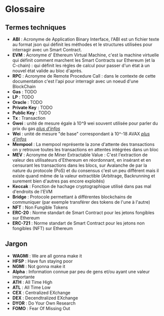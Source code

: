 # Glossaire

## Termes techniques

- **ABI** : Acronyme de Application Binary Interface, l'ABI est un fichier texte au format json qui définit les méthodes et le structures utilisées pour interragir avec un Smart Contract.
- **EVM** : Acronyme d' Ethereum Virtual Machine, c'est la machine virtuelle qui définit comment marchent les Smart Contracts sur Ethereum (et la C-chain) : qui définit les règles de calcul pour passer d'un état à un nouvel état valide au bloc d'après.
- **RPC** : Acronyme de Remote Procedure Call : dans le contexte de cette documentation c'est l'api pour interragir avec un noeud d'une BlockChain
- **Gas** : TODO
- **LP** : TODO
- **Oracle** : TODO
- **Private Key** : TODO
- **Public Key** : TODO
- **Tx** : Transaction
- **Gwei** : unité de mesure égale à 10^9 wei souvent utilisée pour parler du prix du gas [*plus d'infos*](https://support.mycrypto.com/general-knowledge/ethereum-blockchain/what-are-the-different-units-used-in-ethereum/)
- **Wei** : unité de mesure "de base" correspondant à 10^-18 AVAX [*plus d'infos*](https://support.mycrypto.com/general-knowledge/ethereum-blockchain/what-are-the-different-units-used-in-ethereum/)
- **Mempool** : La mempool représente la zone d'attente des transactions on y retrouve toutes les transactions en attentes intégrées dans un bloc
- **MEV** : Acronyme de Miner Extractable Value : C'est l'extraction de valeur des utilisateurs d'Ethereum en réordonnant, en insérant et en censurant les transactions dans les blocs, sur Avalanche de par la nature du protocole (PoS) et du consensus c'est un peu différent mais il existe quand même de la valeur extractible (Arbitrage, Backrunning et surement bien d'autres pas encore exploités)
- **Keccak** : Fonction de hachage cryptographique utilisé dans pas mal d'endroits de l'EVM
- **Bridge** : Protocole permettant à différentes blockchains de communiquer (par exemple transférer des tokens de l'une à l'autre)
- **NFT** : Non Fungible Tokens
- **ERC-20** : Norme standart de Smart Contract pour les jetons fongibles sur Ethereum
- **ERC-721** : Norme standart de Smart Contract pour les jetons non fongibles (NFT) sur Ethereum

## Jargon

- **WAGMI** : We are all gonna make it
- **HFSP** : Have fun staying poor
- **NGMI** : Not gonna make it
- **Alpha** : Information connue par peu de gens et/ou ayant une valeur importante
- **ATH** : All Time High
- **ATL** : All Time Low
- **CEX** : Centralized EXchange
- **DEX** : Decendtralized EXchange
- **DYOR** : Do Your Own Research
- **FOMO** : Fear Of Missing Out
